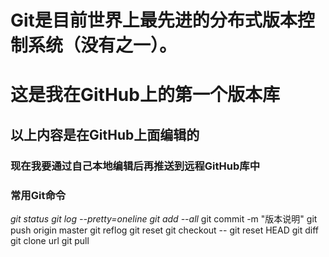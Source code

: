 # Git是目前世界上最先进的分布式版本控制系统（没有之一）。

# 这是我在GitHub上的第一个版本库
## 以上内容是在GitHub上面编辑的
### 现在我要通过自己本地编辑后再推送到远程GitHub库中

### 常用Git命令
*git status*
*git log --pretty=oneline*
*git add --all*
git commit -m "版本说明"
git push origin master
git reflog
git reset
git checkout -- <file>
git reset HEAD <file>
git diff
git clone url
git pull
